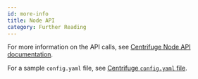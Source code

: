 ```yaml
---
id: more-info
title: Node API
category: Further Reading
---
```


For more information on the API calls, see [Centrifuge Node API documentation](https://centrifuge-os-node-api-1.api-docs.io/0.0.3-alpha4/).

For a sample `config.yaml` file, see [Centrifuge `config.yaml` file](https://github.com/centrifuge/go-centrifuge/blob/develop/build/configs/default_config.yaml). 
